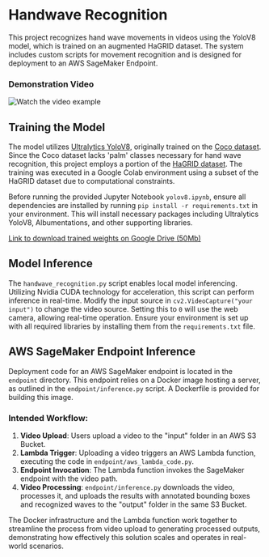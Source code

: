 # Handwave Recognition
This project recognizes hand wave movements in videos using the YoloV8 model, which is trained on an augmented HaGRID dataset. The system includes custom scripts for movement recognition and is designed for deployment to an AWS SageMaker Endpoint.

### Demonstration Video

![Watch the video example](examples/output_example.gif)

## Training the Model
The model utilizes [Ultralytics YoloV8](https://github.com/ultralytics/ultralytics), originally trained on the [Coco dataset](https://docs.ultralytics.com/datasets/detect/coco/#dataset-structure). Since the Coco dataset lacks 'palm' classes necessary for hand wave recognition, this project employs a portion of the [HaGRID dataset](https://github.com/hukenovs/hagrid). The training was executed in a Google Colab environment using a subset of the HaGRID dataset due to computational constraints.

Before running the provided Jupyter Notebook `yolov8.ipynb`, ensure all dependencies are installed by running `pip install -r requirements.txt` in your environment. This will install necessary packages including Ultralytics YoloV8, Albumentations, and other supporting libraries.

[Link to download trained weights on Google Drive (50Mb)](https://drive.google.com/file/d/108tnG7ClLosCZ84iUQ0G3Xv1kyNspyhK/view?usp=sharing) 

## Model Inference
The `handwave_recognition.py` script enables local model inferencing. Utilizing Nvidia CUDA technology for acceleration, this script can perform inference in real-time. Modify the input source in `cv2.VideoCapture("your input")` to change the video source. Setting this to `0` will use the web camera, allowing real-time operation. Ensure your environment is set up with all required libraries by installing them from the `requirements.txt` file.

## AWS SageMaker Endpoint Inference
Deployment code for an AWS SageMaker endpoint is located in the `endpoint` directory. This endpoint relies on a Docker image hosting a server, as outlined in the `endpoint/inference.py` script. A Dockerfile is provided for building this image.

### Intended Workflow:
1. **Video Upload**: Users upload a video to the "input" folder in an AWS S3 Bucket.
2. **Lambda Trigger**: Uploading a video triggers an AWS Lambda function, executing the code in `endpoint/aws_lambda_code.py`.
3. **Endpoint Invocation**: The Lambda function invokes the SageMaker endpoint with the video path.
4. **Video Processing**: `endpoint/inference.py` downloads the video, processes it, and uploads the results with annotated bounding boxes and recognized waves to the "output" folder in the same S3 Bucket.

The Docker infrastructure and the Lambda function work together to streamline the process from video upload to generating processed outputs, demonstrating how effectively this solution scales and operates in real-world scenarios.

